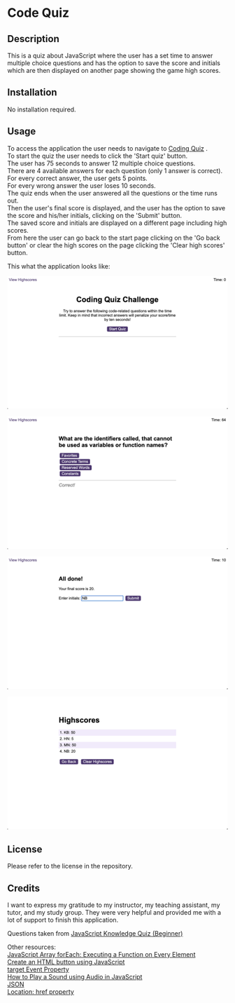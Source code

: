# Code Quiz

## Description

This is a quiz about JavaScript where the user has a set time to answer multiple choice questions and has the option to save the score and initials which are then displayed on another page showing the game high scores.

## Installation

No installation required.

## Usage

To access the application the user needs to navigate to [Coding Quiz](https://naike-b.github.io/Code-Quiz/index.html) .  
To start the quiz the user needs to click the 'Start quiz' button.  
The user has 75 seconds to answer 12 multiple choice questions.  
There are 4 available answers for each question (only 1 answer is correct).  
For every correct answer, the user gets 5 points.  
For every wrong answer the user loses 10 seconds.  
The quiz ends when the user answered all the questions or the time runs out.  
Then the user's final score is displayed, and the user has the option to save the score and his/her initials, clicking on the 'Submit' button.  
The saved score and initials are displayed on a different page including high scores.  
From here the user can go back to the start page clicking on the 'Go back button' or clear the high scores on the page clicking the 'Clear high scores' button.  

This what the application looks like:

![Quiz start page](assets/images/quiz-start.png)

![Correct answer example](assets/images/quiz-correct.png)

![Submit initials page](assets/images/quiz-initials.png)

![Highscores page](assets/images/quiz-highscores.png)


## License
Please refer to the license in the repository.

## Credits

I want to express my gratitude to my instructor, my teaching assistant, my tutor, and my study group. They were very helpful and provided me with a lot of support to finish this application.

Questions taken from [JavaScript Knowledge Quiz (Beginner)](https://www.codeconquest.com/coding-quizzes/javascript-knowledge-quiz-beginner/)  

Other resources:  
[JavaScript Array forEach: Executing a Function on Every Element](https://www.javascripttutorial.net/javascript-array-foreach/)  
[Create an HTML button using JavaScript](https://sabe.io/blog/javascript-create-html-button)  
[target Event Property](https://www.w3schools.com/jsref/event_target.asp)  
[How to Play a Sound using Audio in JavaScript](https://sabe.io/blog/javascript-play-sound-audio)  
[JSON](https://developer.mozilla.org/en-US/docs/Web/JavaScript/Reference/Global_Objects/JSON)  
[Location: href property](https://developer.mozilla.org/en-US/docs/Web/API/Location/href)  